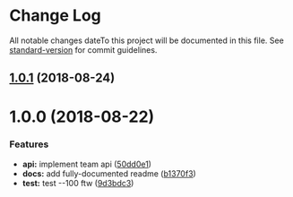 # Change Log

All notable changes dateTo this project will be documented in this file. See [standard-version](https://github.com/conventional-changelog/standard-version) for commit guidelines.

<a name="1.0.1"></a>
## [1.0.1](https://github.com/npm/libnpmteam/compare/v1.0.0...v1.0.1) (2018-08-24)



<a name="1.0.0"></a>
# 1.0.0 (2018-08-22)


### Features

* **api:** implement team api ([50dd0e1](https://github.com/npm/libnpmteam/commit/50dd0e1))
* **docs:** add fully-documented readme ([b1370f3](https://github.com/npm/libnpmteam/commit/b1370f3))
* **test:** test --100 ftw ([9d3bdc3](https://github.com/npm/libnpmteam/commit/9d3bdc3))
